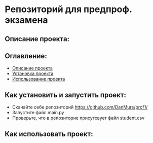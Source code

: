 # Репозиторий для предпроф. экзамена
## Описание проекта:
## Оглавление:
- [Описание проекта](#Оглавление)
- [Установка проекта](#Как-установить-и-запустить-проект)
- [Использование проекта](#Как-использовать-проект)
## Как установить и запустить проект:
- Скачайте себе репозиторий https://github.com/DanMurs/prof1/
- Запустите файл main.py
- Проверьте, что в репозиторие присутсвует файл student.csv
## Как использовать проект:

